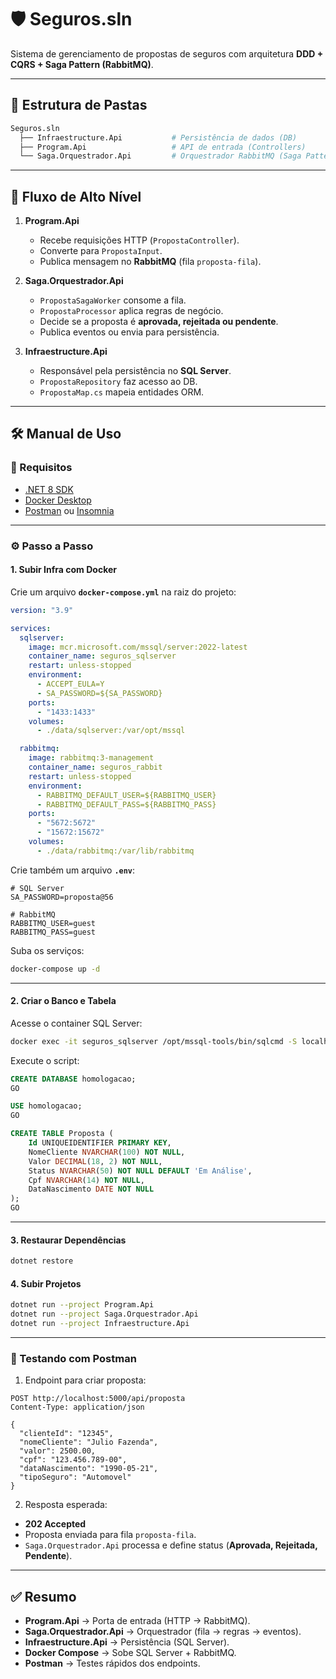 # 🛡️ Seguros.sln

Sistema de gerenciamento de propostas de seguros com arquitetura **DDD + CQRS + Saga Pattern (RabbitMQ)**.

---

## 📂 Estrutura de Pastas

```bash
Seguros.sln
  ├── Infraestructure.Api           # Persistência de dados (DB)
  ├── Program.Api                   # API de entrada (Controllers)
  └── Saga.Orquestrador.Api         # Orquestrador RabbitMQ (Saga Pattern)
```

---

## 🔄 Fluxo de Alto Nível

1. **Program.Api**

   * Recebe requisições HTTP (`PropostaController`).
   * Converte para `PropostaInput`.
   * Publica mensagem no **RabbitMQ** (fila `proposta-fila`).

2. **Saga.Orquestrador.Api**

   * `PropostaSagaWorker` consome a fila.
   * `PropostaProcessor` aplica regras de negócio.
   * Decide se a proposta é **aprovada, rejeitada ou pendente**.
   * Publica eventos ou envia para persistência.

3. **Infraestructure.Api**

   * Responsável pela persistência no **SQL Server**.
   * `PropostaRepository` faz acesso ao DB.
   * `PropostaMap.cs` mapeia entidades ORM.

---

## 🛠️ Manual de Uso

### 🔽 Requisitos

* [.NET 8 SDK](https://dotnet.microsoft.com/download)
* [Docker Desktop](https://www.docker.com/products/docker-desktop)
* [Postman](https://www.postman.com/downloads/) ou [Insomnia](https://insomnia.rest/download)

---

### ⚙️ Passo a Passo

#### 1. Subir Infra com Docker

Crie um arquivo **`docker-compose.yml`** na raiz do projeto:

```yaml
version: "3.9"

services:
  sqlserver:
    image: mcr.microsoft.com/mssql/server:2022-latest
    container_name: seguros_sqlserver
    restart: unless-stopped
    environment:
      - ACCEPT_EULA=Y
      - SA_PASSWORD=${SA_PASSWORD}
    ports:
      - "1433:1433"
    volumes:
      - ./data/sqlserver:/var/opt/mssql

  rabbitmq:
    image: rabbitmq:3-management
    container_name: seguros_rabbit
    restart: unless-stopped
    environment:
      - RABBITMQ_DEFAULT_USER=${RABBITMQ_USER}
      - RABBITMQ_DEFAULT_PASS=${RABBITMQ_PASS}
    ports:
      - "5672:5672"
      - "15672:15672"
    volumes:
      - ./data/rabbitmq:/var/lib/rabbitmq
```

Crie também um arquivo **`.env`**:

```env
# SQL Server
SA_PASSWORD=proposta@56

# RabbitMQ
RABBITMQ_USER=guest
RABBITMQ_PASS=guest
```

Suba os serviços:

```bash
docker-compose up -d
```

---

#### 2. Criar o Banco e Tabela

Acesse o container SQL Server:

```bash
docker exec -it seguros_sqlserver /opt/mssql-tools/bin/sqlcmd -S localhost -U sa -P proposta@56
```

Execute o script:

```sql
CREATE DATABASE homologacao;
GO

USE homologacao;
GO

CREATE TABLE Proposta (
    Id UNIQUEIDENTIFIER PRIMARY KEY,   
    NomeCliente NVARCHAR(100) NOT NULL,
    Valor DECIMAL(18, 2) NOT NULL,   
    Status NVARCHAR(50) NOT NULL DEFAULT 'Em Análise',
    Cpf NVARCHAR(14) NOT NULL,  
    DataNascimento DATE NOT NULL
);
GO
```

---

#### 3. Restaurar Dependências

```bash
dotnet restore
```

#### 4. Subir Projetos

```bash
dotnet run --project Program.Api
dotnet run --project Saga.Orquestrador.Api
dotnet run --project Infraestructure.Api
```

---

### 🚀 Testando com Postman

1. Endpoint para criar proposta:

```http
POST http://localhost:5000/api/proposta
Content-Type: application/json

{
  "clienteId": "12345",
  "nomeCliente": "Julio Fazenda",
  "valor": 2500.00,
  "cpf": "123.456.789-00",
  "dataNascimento": "1990-05-21",
  "tipoSeguro": "Automovel"
}
```

2. Resposta esperada:

* **202 Accepted**
* Proposta enviada para fila `proposta-fila`.
* `Saga.Orquestrador.Api` processa e define status (**Aprovada, Rejeitada, Pendente**).

---

## ✅ Resumo

* **Program.Api** → Porta de entrada (HTTP → RabbitMQ).
* **Saga.Orquestrador.Api** → Orquestrador (fila → regras → eventos).
* **Infraestructure.Api** → Persistência (SQL Server).
* **Docker Compose** → Sobe SQL Server + RabbitMQ.
* **Postman** → Testes rápidos dos endpoints.
